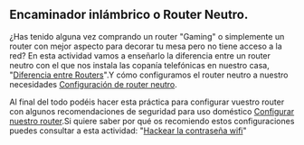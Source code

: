 ## Encaminador inlámbrico o Router Neutro.

¿Has tenido alguna vez comprando un router "Gaming" o simplemente un router con mejor aspecto para decorar tu mesa pero no tiene acceso a la red? En esta actividad vamos a enseñarlo la diferencia entre un router neutro con el que nos instala las copanía telefónicas en nuestro casa, "[Diferencia entre Routers](ActividadRQ5.1.md)".Y cómo configuramos el router neutro a nuestro necesidades [Configuración de router neutro](ActividadRQ5.2.md).

Al final del todo podéis hacer esta práctica para configurar vuestro router con algunos recomendaciones de seguridad para uso doméstico
[Configurar nuestro router](ActividadRQ5.3.md).Si quiere saber por qué os recomiendo estos configuraciones puedes consultar a esta actividad: "[Hackear la contraseña wifi](https://nswhuei.github.io/hack-wifi/)"
